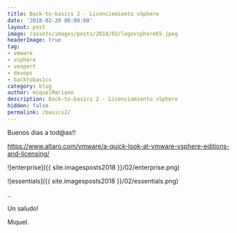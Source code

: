 ```yaml
---
title: Back-to-basics 2 - Licenciemiento vSphere
date: '2018-02-28 00:00:00'
layout: post
image: /assets/images/posts/2018/02/logovsphere65.jpeg
headerImage: true
tag:
- vmware
- vsphere
- vexpert
- devops
- backtobasics
category: blog
author: miquelMariano
description: Back-to-basics 2 - Licenciamiento vSphere
hidden: false
permalink: /basics2/
---
```


Buenos dias a tod@as!!

https://www.altaro.com/vmware/a-quick-look-at-vmware-vsphere-editions-and-licensing/

![enterprise]({{ site.imagesposts2018 }}/02/enterprise.png)

![essentials]({{ site.imagesposts2018 }}/02/essentials.png)


..


Un saludo!

Miquel.


